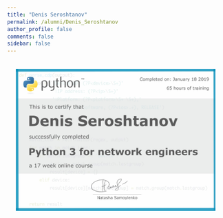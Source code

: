 ```yaml
---
title: "Denis Seroshtanov"
permalink: /alumni/Denis_Seroshtanov
author_profile: false
comments: false
sidebar: false
---
```


<div style="padding: 20px;">
  <img src="https://raw.githubusercontent.com/pyneng/pyneng.github.io/master/alumni/Denis_Seroshtanov.png" alt="Python for network engineers">
</div>

